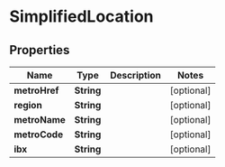 

# SimplifiedLocation


## Properties

| Name | Type | Description | Notes |
|------------ | ------------- | ------------- | -------------|
|**metroHref** | **String** |  |  [optional] |
|**region** | **String** |  |  [optional] |
|**metroName** | **String** |  |  [optional] |
|**metroCode** | **String** |  |  [optional] |
|**ibx** | **String** |  |  [optional] |



